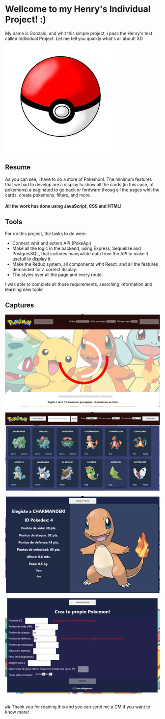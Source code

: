 # Wellcome to my Henry's Individual Project! :)
My name is Gonzalo, and whit this simple project, i pass the Henry's test called Individual Project. Let me tell you quickly what's all about! XD

<p align='left'>
    <img src='https://github.com/gonzalito02/Proyect-Individual/blob/master/pokeball.jpg' </img>
</p>

## Resume
As you can see, i have to do a store of Pokemon!. The minimum features that we had to develop are a display to show all the cards (in this case, of pokemons) a paginated to go back
or fordward throug all the pages whit the cards, create pokemons, filters, and more.

#### All the work has done using JavaScript, CSS and HTML!

## Tools

For do this project, the tasks to do were:

 - Connect whit and extern API (PokeApi)
 - Make all the logic in the backend, using Express, Sequelize and PostgresSQL, that includes manipulate data from the API to make it usefull to display it. 
 - Make the Redux system, all components whit React, and all the features demanded for a correct display.
 - The styles over all the page and every route.

I was able to complete all those requirements, searching information and learning new tools!
<br/>

## Captures

<p align='left'>
    <img src='https://github.com/gonzalito02/Proyect-Individual/blob/master/loading.png' </img>
</p>
<p align='left'>
    <img src='https://github.com/gonzalito02/Proyect-Individual/blob/master/cards.png' </img>
</p>
<p align='left'>
    <img src='https://github.com/gonzalito02/Proyect-Individual/blob/master/detail.png' </img>
</p>
<p align='left'>
    <img src='https://github.com/gonzalito02/Proyect-Individual/blob/master/form.png' </img>
</p>

<br/>
## Thank you for reading this and you can send me a DM if you want to know more! 
<br/>
